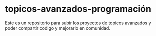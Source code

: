 ﻿# topicos-avanzados-programación
 Este es un repositorio para subir los proyectos de topicos avanzados y poder compartir codigo y mejorarlo en comunidad.
